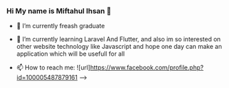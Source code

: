### Hi My name is Miftahul Ihsan 👋 
- 🔭 I’m currently freash graduate 
- 🌱 I’m currently learning Laravel And Flutter, and also im so interested on other website technology like Javascript and hope one day can make an application which will be usefull for all

- 📫 How to reach me: ![url]https://www.facebook.com/profile.php?id=100005487879161
-->
